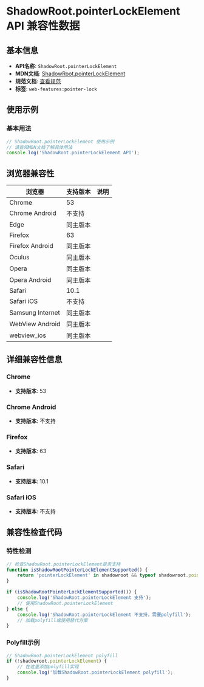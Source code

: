 # ShadowRoot.pointerLockElement API 兼容性数据

## 基本信息

- **API名称**: `ShadowRoot.pointerLockElement`
- **MDN文档**: [ShadowRoot.pointerLockElement](https://developer.mozilla.org/docs/Web/API/ShadowRoot/pointerLockElement)
- **规范文档**: [查看规范](https://w3c.github.io/pointerlock/#dom-documentorshadowroot-pointerlockelement)
- **标签**: `web-features:pointer-lock`

## 使用示例

### 基本用法

```javascript
// ShadowRoot.pointerLockElement 使用示例
// 请查阅MDN文档了解具体用法
console.log('ShadowRoot.pointerLockElement API');
```

## 浏览器兼容性

| 浏览器 | 支持版本 | 说明 |
|--------|----------|------|
| Chrome | 53 |  |
| Chrome Android | 不支持 |  |
| Edge | 同主版本 |  |
| Firefox | 63 |  |
| Firefox Android | 同主版本 |  |
| Oculus | 同主版本 |  |
| Opera | 同主版本 |  |
| Opera Android | 同主版本 |  |
| Safari | 10.1 |  |
| Safari iOS | 不支持 |  |
| Samsung Internet | 同主版本 |  |
| WebView Android | 同主版本 |  |
| webview_ios | 同主版本 |  |

## 详细兼容性信息

### Chrome

- **支持版本**: 53

### Chrome Android

- **支持版本**: 不支持

### Firefox

- **支持版本**: 63

### Safari

- **支持版本**: 10.1

### Safari iOS

- **支持版本**: 不支持

## 兼容性检查代码

### 特性检测

```javascript
// 检查ShadowRoot.pointerLockElement是否支持
function isShadowRootPointerLockElementSupported() {
    return 'pointerLockElement' in shadowroot && typeof shadowroot.pointerLockElement === 'function';
}

if (isShadowRootPointerLockElementSupported()) {
    console.log('ShadowRoot.pointerLockElement 支持');
    // 使用ShadowRoot.pointerLockElement
} else {
    console.log('ShadowRoot.pointerLockElement 不支持，需要polyfill');
    // 加载polyfill或使用替代方案
}
```

### Polyfill示例

```javascript
// ShadowRoot.pointerLockElement polyfill
if (!shadowroot.pointerLockElement) {
    // 在这里添加polyfill实现
    console.log('加载ShadowRoot.pointerLockElement polyfill');
}
```

